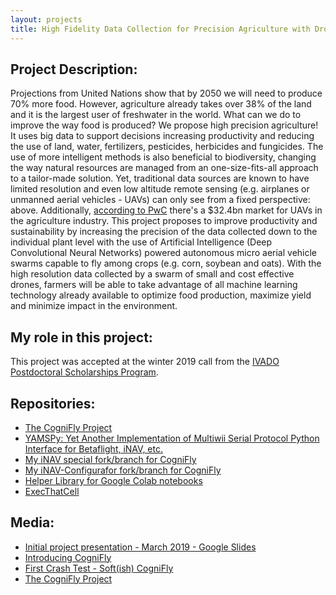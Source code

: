 ```yaml
---
layout: projects
title: High Fidelity Data Collection for Precision Agriculture with Drone Swarms
---
```

## Project Description:
Projections from United Nations show that by 2050 we will need to produce 70% more food. However, agriculture already takes over 38% of the land and it is the largest user of freshwater in the world. What can we do to improve the way food is produced? We propose high precision agriculture! It uses big data to support decisions increasing productivity and reducing the use of land, water, fertilizers, pesticides, herbicides and fungicides. The use of more intelligent methods is also beneficial to biodiversity, changing the way natural resources are managed from an one-size-fits-all approach to a tailor-made solution. Yet, traditional data sources are known to have limited resolution and even low altitude remote sensing (e.g. airplanes or unmanned aerial vehicles - UAVs) can only see from a fixed perspective: above. Additionally, [according to PwC](https://www.pwc.pl/pl/pdf/clarity-from-above-pwc.pdf) there's a $32.4bn market for UAVs in the agriculture industry. This project proposes to improve productivity and sustainability by increasing the precision of the data collected down to the individual plant level with the use of Artificial Intelligence (Deep Convolutional Neural Networks) powered autonomous micro aerial vehicle swarms capable to fly among crops (e.g. corn, soybean and oats). With the high resolution data collected by a swarm of small and cost effective drones, farmers will be able to take advantage of all machine learning technology already available to optimize food production, maximize yield and minimize impact in the environment.

## My role in this project:
This project was accepted at the winter 2019 call from the [IVADO Postdoctoral Scholarships Program](https://ivado.ca/bourses-ivado/bourses-post-doctorales-4).

## Repositories:
- [The CogniFly Project](https://github.com/thecognifly)
- [YAMSPy: Yet Another Implementation of Multiwii Serial Protocol Python Interface for Betaflight, iNAV, etc.](https://github.com/thecognifly/YAMSPy)
- [My iNAV special fork/branch for CogniFly](https://github.com/ricardodeazambuja/inav/tree/CogniFly)
- [My iNAV-Configurafor fork/branch for CogniFly](https://github.com/ricardodeazambuja/inav-configurator/tree/CogniFly)
- [Helper Library for Google Colab notebooks](https://github.com/ricardodeazambuja/colab_utils/)
- [ExecThatCell](https://github.com/ricardodeazambuja/ExecThatCell)

## Media:
- [Initial project presentation - March 2019 - Google Slides](https://docs.google.com/presentation/d/e/2PACX-1vQ2YWTRja1LYUHj7--aUaX-n0YumZSziqzIluXOQMkIef_uZ9QHN97EYvxA_0XUGMylFfSK3vfGfqBy/pub?start=true&loop=false&delayms=5000)
- [Introducing CogniFly](https://www.youtube.com/watch?v=FD6tcLzJMEg)  
- [First Crash Test - Soft(ish) CogniFly](https://www.youtube.com/watch?v=8hi-tnYzGf4)
- [The CogniFly Project](https://thecognifly.github.io/)
